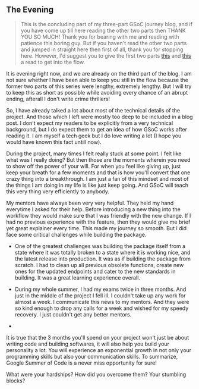 ## The Evening

> This is the concluding part of my three-part GSoC journey blog, and if you have come up till here reading the other two parts then THANK YOU SO MUCH! Thank you for bearing with me and reading with patience this boring guy. But if you haven't read the other two parts and jumped in straight here then first of all, thank you for stopping here. However, I'd suggest you to give the first two parts [this](./what-gsoc-taught-me-the-morning.md) and [this](./the-afternoon.md) a read to get into the flow.


It is evening right now, and we are already on the third part of the blog. I am not sure whether I have been able to keep you still in the flow because the former two parts of this series were lengthy, extremely lengthy. But I will try to keep this as short as possible while avoiding every chance of an abrupt ending, afterall I don't write crime thrillers!


So, I have already talked a lot about most of the technical details of the project. And those which I left were mostly too deep to be included in a blog post. I don't expect my readers to be explicitly from a very technical background, but I do expect them to get an idea of how GSoC works after reading it. I am myself a tech geek but I do love writing a lot (I hope you would have known this fact untill now). 

During the project, many times I felt really stuck at some point. I felt like what was I really doing? But then those are the moments wherein you need to show off the power of your will. For when you feel like giving up, just keep your breath for a few moments and that is how you'll convert that one crazy thing into a breakthrough. I am just a fan of this mindset and most of the things I am doing in my life is like just keep going. And GSoC will teach this very thing very efficiently to anybody.

My mentors have always been very very helpful. They held my hand everytime I asked for their help. Before introducing a new thing into the workflow they would make sure that I was friendly with the new change. If I had no previous experience with the feature, then they would give me brief yet great explainer every time. This made my journey so smooth. But I did face some critical challenges while building the package.

+ One of the greatest challenges was building the package itself from a state where it was totally broken to a state where it is working nice, and the latest release into production. It was as if building the package from scratch. I had to clean up all previous obsolete functions, create new ones for the updated endpoints and cater to the new standards in building. It was a great learning experience overall.

+ During my whole summer, I had my exams twice in three months. And just in the middle of the project I fell ill. I couldn't take up any work for almost a week. I communicate this news to my mentors. And they were so kind enough to drop any calls for a week and wished for my speedy recovery. I just couldn't get any better mentors.

+ 


It is true that the 3 months you'll spend on your project won't just be about writing code and building softwares, it will also help you build your personality a lot. You will experience an exponential growth in not only your programming skills but also your communication skills. To summarize, Google Summer of Code is a never miss opportunity for sure!

What were your hardships?
How did you overcome them?
Your stumbling blocks?